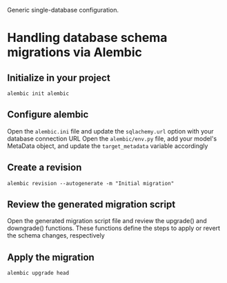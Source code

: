 Generic single-database configuration.

# Handling database schema migrations via Alembic
## Initialize in your project
`alembic init alembic`
## Configure alembic
Open the `alembic.ini` file and update the `sqlachemy.url` option with your database connection URL
Open the `alembic/env.py` file, add your model's MetaData object, and update the `target_metadata` variable accordingly
## Create a revision
`alembic revision --autogenerate -m "Initial migration"`
## Review the generated migration script
Open the generated migration script file and review the upgrade() and downgrade() functions. These functions define the steps to apply or revert the schema changes, respectively
## Apply the migration
`alembic upgrade head`